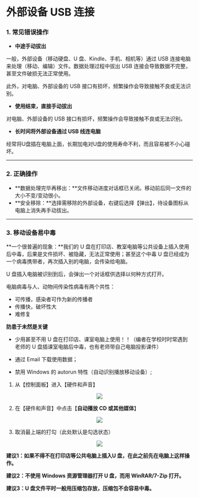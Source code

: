 # 外部设备 USB 连接

### 1. 常见错误操作

* **中途手动拔出**

一般，外部设备（移动硬盘、U 盘、Kindle、手机、相机等）通过 USB 连接电脑来处理（移动、编辑）文件。数据处理过程中拔出 USB 连接会导致数据不完整，甚至文件破损无法正常使用。

此外，对电脑、外部设备的 USB 接口有损坏，频繁操作会导致接触不良或无法识别。

* **使用结束，直接手动拔出**

对电脑、外部设备的 USB 接口有损坏，频繁操作会导致接触不良或无法识别。

* **长时间将外部设备通过 USB 线连电脑**

经常将U盘插在电脑上面，长期加电对U盘的使用寿命不利，而且容易被不小心碰坏。

---
### 2. 正确操作

* **数据处理完毕再移出：**文件移动进度对话框已关闭。移动前后同一文件的大小不变/变动很小。
* **安全移除：**选择需移除的外部设备，右键后选择【弹出】，待设备图标从电脑上消失再手动拔出。

--- 
### 3. 移动设备易中毒

**一个很普遍的现象：**我们的 U 盘在打印店、教室电脑等公共设备上插入使用后中毒，后果是文件损坏、被隐藏，无法正常使用；甚至这个中毒 U 盘已经成为一个病毒携带者，再次插入别的电脑，会传染给电脑。

 U 盘插入电脑被识别到后，会弹出一个对话框供选择以何种方式打开。

电脑病毒与人、动物间传染性病毒有两个共性：

* 可传播，感染者可作为新的传播者
* 传播快，破坏性大
* 难修复

**防患于未然是关键**

* 少用甚至不用 U 盘在打印店、课室电脑上使用！！（编者在学校时时常遇到老师的 U 盘插课室电脑后中毒，也有老师带自己电脑投影课件）

* 通过 Email 下载使用数据；

* 禁用 Windows 的 autorun 特性（自动识别播放移动设备）;

 1. 从【控制面板】进入【硬件和声音】
<div style="text-align:center">
<img src="https://41.media.tumblr.com/fb8f894da96cf972b3c5e4ba7ac274f7/tumblr_nvzoz89ytK1uft3xho1_1280.png"/>
</div>

 2. 在【硬件和声音】中点击【**自动播放 CD 或其他媒体**】
<div style="text-align:center">
<img src="https://40.media.tumblr.com/4c71b58e814e866fca1add4adc76e959/tumblr_nvzoz89ytK1uft3xho2_1280.png"/>
</div>

 3. 取消最上端的打勾（此处默认是勾选状态）
<div style="text-align:center">
<img src="https://41.media.tumblr.com/c88f69ea90b27c8b90a1aee13a733603/tumblr_nvzoz89ytK1uft3xho3_r1_1280.png"/>
</div>

**建议1：如果不得不在打印店等公共电脑上插入U 盘，在此之前先在电脑上这样操作。**


**建议2：不使用 Windows 资源管理器打开 U 盘，而用 WinRAR/7-Zip 打开。**

**建议3：U 盘文件平时一般用压缩包存放，压缩包不会容易中毒。**
